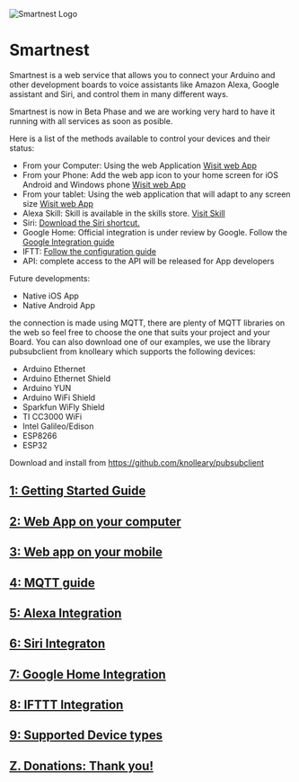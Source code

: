 ![Smartnest Logo](https://www.smartnest.cz/img/Logo-vector-login.png)
# Smartnest
Smartnest is a web service that allows you to connect your Arduino and other development boards to voice assistants like Amazon Alexa, Google assistant and Siri, and control them in many different ways. 

Smartnest is now in Beta Phase and we are working very hard to have it running with all services as soon as posible.

Here is a list of the methods available to control your devices and their status:
* From your Computer: Using the web Application [Wisit web App](https://www.smartnest.cz/login)
* From your Phone: Add the web app icon to your home screen for iOS Android and Windows phone [Wisit web App](https://www.smartnest.cz/login)
* From your tablet: Using the web application that will adapt to any screen size [Wisit web App](https://www.smartnest.cz/login)
* Alexa Skill: Skill is available in the skills store. [Visit Skill](https://skills-store.amazon.com/deeplink/dp/B07VH46TDC?deviceType=app&share&refSuffix=ss_copy) 
* Siri: [Download the Siri shortcut.](https://github.com/aososam/Smartnest/wiki/6.-Siri-Integration)
* Google Home: Official integration is under review by Google. Follow the [Google Integration guide](https://github.com/aososam/Smartnest/wiki/7.-Google-Home-Integration)
* IFTT: [Follow the configuration guide](https://github.com/aososam/Smartnest/wiki/8.-IFTTT-Integration#configuring-an-action)
* API: complete access to the API will be released for App developers

Future developments:

* Native iOS App
* Native Android App

the connection is made using MQTT, there are plenty of MQTT libraries on the web so feel free to choose the one that suits your project and your Board.
You can also download one of our examples, we use the library pubsubclient from knolleary which supports the following devices:

* Arduino Ethernet
* Arduino Ethernet Shield
* Arduino YUN 
* Arduino WiFi Shield
* Sparkfun WiFly Shield
* TI CC3000 WiFi
* Intel Galileo/Edison
* ESP8266
* ESP32

Download and install from https://github.com/knolleary/pubsubclient

## [1: Getting Started Guide](https://github.com/aososam/Smartnest/wiki/1.-Getting-Started)
## [2: Web App on your computer](https://github.com/aososam/Smartnest/wiki/2.-Using-the-web-App)
## [3: Web app on your mobile](https://github.com/aososam/Smartnest/wiki/3.-Web-app-on-your-Mobile-device)
## [4: MQTT guide](https://github.com/aososam/Smartnest/wiki/4.-MQTT-Guide)
## [5: Alexa Integration](https://github.com/aososam/Smartnest/wiki/5.-Alexa-Integration)
## [6: Siri Integraton](https://github.com/aososam/Smartnest/wiki/6.-Siri-Integration)
## [7: Google Home Integration](https://github.com/aososam/Smartnest/wiki/7.-Google-Home-Integration)
## [8: IFTTT Integration](https://github.com/aososam/Smartnest/wiki/8.-IFTTT-Integration)
## [9: Supported Device types](https://github.com/aososam/Smartnest/wiki/9.Supported-Device-types)
## [Z. Donations: Thank you!](https://www.smartnest.cz/donate)
